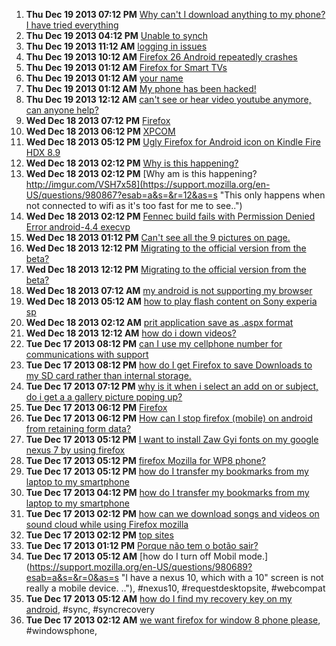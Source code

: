 1. **Thu Dec 19 2013 07:12 PM** [Why can't I download anything to my phone? I have tried everything](https://support.mozilla.org/en-US/questions/980970?esab=a&s=&r=0&as=s "I have tried everything from clearing my data to resetting my phone and now..")
1. **Thu Dec 19 2013 04:12 PM** [Unable to synch](https://support.mozilla.org/en-US/questions/980964?esab=a&s=&r=1&as=s "How do I find the Firefox synch button?")
1. **Thu Dec 19 2013 11:12 AM** [logging in issues](https://support.mozilla.org/en-US/questions/980933?esab=a&s=&r=2&as=s "tryimg to log in. am told that password and username is ok. tried many time..")
1. **Thu Dec 19 2013 10:12 AM** [Firefox 26 Android repeatedly crashes](https://support.mozilla.org/en-US/questions/980925?esab=a&s=&r=3&as=s "I am writing an app with lots of canvas and Dom manipulation with javascrip..")
1. **Thu Dec 19 2013 01:12 AM** [Firefox for Smart TVs](https://support.mozilla.org/en-US/questions/980894?esab=a&s=&r=4&as=s "I hope I'm posting this question in the right section. I love Firefox, I've..")
1. **Thu Dec 19 2013 01:12 AM** [your name](https://support.mozilla.org/en-US/questions/980893?esab=a&s=&r=5&as=s "harish")
1. **Thu Dec 19 2013 01:12 AM** [My phone has been hacked!](https://support.mozilla.org/en-US/questions/980892?esab=a&s=&r=6&as=s "This guy is in the room right next doour to me he's an insane Tweaker  With..")
1. **Thu Dec 19 2013 12:12 AM** [can't see or hear video youtube anymore,  can anyone help?](https://support.mozilla.org/en-US/questions/980891?esab=a&s=&r=7&as=s "started out fine, then I lost video...then audio. desired video comes up bu..")
1. **Wed Dec 18 2013 07:12 PM** [Firefox](https://support.mozilla.org/en-US/questions/980780?esab=a&s=&r=8&as=s "what is mean by Firefox")
1. **Wed Dec 18 2013 06:12 PM** [XPCOM](https://support.mozilla.org/en-US/questions/980881?esab=a&s=&r=9&as=s "Can someone please help me ...I keep getting COULDN'T LOAD XPCOM when ever ..")
1. **Wed Dec 18 2013 05:12 PM** [Ugly Firefox for Android icon on Kindle Fire HDX 8.9](https://support.mozilla.org/en-US/questions/980879?esab=a&s=&r=10&as=s "I have much praise for this browser which I have sideloaded onto my tablet...")
1. **Wed Dec 18 2013 02:12 PM** [Why is this happening?](https://support.mozilla.org/en-US/questions/980868?esab=a&s=&r=11&as=s "This occurs when not connected to wifi as that is too fast to see it happen..")
1. **Wed Dec 18 2013 02:12 PM** [Why am is this happening? http://imgur.com/VSH7x58](https://support.mozilla.org/en-US/questions/980867?esab=a&s=&r=12&as=s "This only happens when not connected to wifi as it's too fast for me to see..")
1. **Wed Dec 18 2013 02:12 PM** [Fennec build fails with Permission Denied Error android-4.4 execvp](https://support.mozilla.org/en-US/questions/980862?esab=a&s=&r=13&as=s "While attempting to build Fennec, the following error occurs, right after p..")
1. **Wed Dec 18 2013 01:12 PM** [Can't see all the 9 pictures on page.](https://support.mozilla.org/en-US/questions/980859?esab=a&s=&r=14&as=s "There are 9 pictures on this site in the link below, and I only see one?
It..")
1. **Wed Dec 18 2013 12:12 PM** [Migrating to the official version from the beta?](https://support.mozilla.org/en-US/questions/980850?esab=a&s=&r=15&as=s "Hi, 
I downloaded the beta version lately, and I have used for a while. How..")
1. **Wed Dec 18 2013 12:12 PM** [Migrating to the official version from the beta?](https://support.mozilla.org/en-US/questions/980849?esab=a&s=&r=16&as=s "(this post was accidentally sent incomplete, there was no edit link in the ..")
1. **Wed Dec 18 2013 07:12 AM** [my android is not supporting my browser](https://support.mozilla.org/en-US/questions/980822?esab=a&s=&r=0&as=s "App won't open")
1. **Wed Dec 18 2013 05:12 AM** [how to play flash content on Sony experia sp](https://support.mozilla.org/en-US/questions/980813?esab=a&s=&r=1&as=s "I'm running jellybean 4.1.2 trying to play On demand channels such as deman..")
1. **Wed Dec 18 2013 02:12 AM** [prit application save as .aspx format](https://support.mozilla.org/en-US/questions/980804?esab=a&s=&r=2&as=s "when i click in website prit application it save as .aspx format.")
1. **Wed Dec 18 2013 12:12 AM** [how do i down videos?](https://support.mozilla.org/en-US/questions/980796?esab=a&s=&r=3&as=s "yes i been try every i knw of to dwn load video, but haven problem")
1. **Tue Dec 17 2013 08:12 PM** [can I use my cellphone number for communications with support](https://support.mozilla.org/en-US/questions/980788?esab=a&s=&r=4&as=s "559-549-1192")
1. **Tue Dec 17 2013 08:12 PM** [how do I get Firefox to save Downloads to my SD card rather than internal storage.](https://support.mozilla.org/en-US/questions/980785?esab=a&s=&r=5&as=s "I have filled up all of the space in internal storage, I bought an SD card ..")
1. **Tue Dec 17 2013 07:12 PM** [why is it when i select an add on or subject, do i get a a gallery picture poping up?](https://support.mozilla.org/en-US/questions/980772?esab=a&s=&r=6&as=s "just like icon pics ever time i click a highlited subject")
1. **Tue Dec 17 2013 06:12 PM** [Firefox](https://support.mozilla.org/en-US/questions/980780?esab=a&s=&r=7&as=s "what is mean by Firefox")
1. **Tue Dec 17 2013 06:12 PM** [How can I stop firefox (mobile) on android from retaining form data?](https://support.mozilla.org/en-US/questions/980779?esab=a&s=&r=8&as=s "I have an android based kiosk used by patients for appointment check in.  F..")
1. **Tue Dec 17 2013 05:12 PM** [I want to install Zaw Gyi fonts on my google nexus 7 by using firefox](https://support.mozilla.org/en-US/questions/980777?esab=a&s=&r=9&as=s "I am using google nexus 7 and would like to install burmese font (myanmar f..")
1. **Tue Dec 17 2013 05:12 PM** [firefox Mozilla for WP8 phone?](https://support.mozilla.org/en-US/questions/980773?esab=a&s=&r=10&as=s "Is thus available for WP8 [phone)????")
1. **Tue Dec 17 2013 05:12 PM** [how do I transfer my bookmarks from my laptop to my smartphone](https://support.mozilla.org/en-US/questions/980770?esab=a&s=&r=11&as=s "l have an Samsung galaxy exhibit")
1. **Tue Dec 17 2013 04:12 PM** [how do I transfer my bookmarks from my laptop to my smartphone](https://support.mozilla.org/en-US/questions/980766?esab=a&s=&r=12&as=s "I own a Samsung galaxy exhibit")
1. **Tue Dec 17 2013 02:12 PM** [how can we download songs and videos on sound cloud while using Firefox mozilla](https://support.mozilla.org/en-US/questions/980754?esab=a&s=&r=13&as=s "how can I downooad songs on sound cloud")
1. **Tue Dec 17 2013 02:12 PM** [top sites](https://support.mozilla.org/en-US/questions/980752?esab=a&s=&r=14&as=s "When you touch the address bar it brings up a top sites list. how do you de..")
1. **Tue Dec 17 2013 01:12 PM** [Porque não tem o botão sair?](https://support.mozilla.org/en-US/questions/980747?esab=a&s=&r=15&as=s "Acho desnecessário ele ficar sempre rodando, consome muita memória ram.")
1. **Tue Dec 17 2013 05:12 AM** [how do I turn off Mobil mode.](https://support.mozilla.org/en-US/questions/980689?esab=a&s=&r=0&as=s "I have a nexus 10, which with a 10" screen is not really a mobile device.  .."), #nexus10, #requestdesktopsite, #webcompat
1. **Tue Dec 17 2013 05:12 AM** [how do I find my recovery key on my android](https://support.mozilla.org/en-US/questions/980687?esab=a&s=&r=1&as=s "I cannot find my android recovery to synchronize"), #sync, #syncrecovery
1. **Tue Dec 17 2013 02:12 AM** [we want firefox for window 8 phone please](https://support.mozilla.org/en-US/questions/980680?esab=a&s=&r=2&as=s "Please develop Firefox app for Lumia"), #windowsphone,
